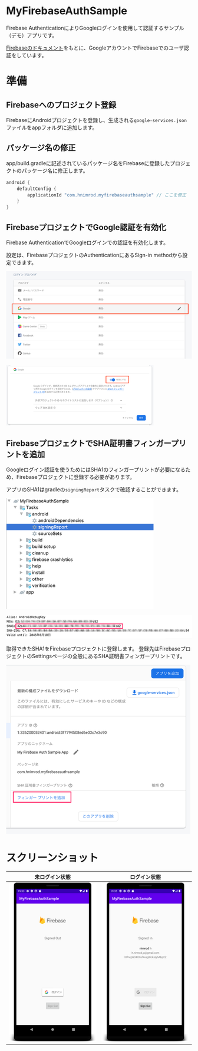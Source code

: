 # MyFirebaseAuthSample

Firebase AuthenticationによりGoogleログインを使用して認証するサンプル（デモ）アプリです。

[Firebaseのドキュメント](https://firebase.google.com/docs/auth/android/google-signin)をもとに、GoogleアカウントでFirebaseでのユーザ認証をしています。


# 準備

## Firebaseへのプロジェクト登録

FirebaseにAndroidプロジェクトを登録し、生成される`google-services.json`ファイルをappフォルダに追加します。

## パッケージ名の修正

app/build.gradleに記述されているパッケージ名をFirebaseに登録したプロジェクトのパッケージ名に修正します。

```app/build.gradle
android {
    defaultConfig {
        applicationId "com.hnimrod.myfirebaseauthsample" // ここを修正
    }
}        
```

## FirebaseプロジェクトでGoogle認証を有効化

Firebase AuthenticationでGoogleログインでの認証を有効化します。

設定は、FirebaseプロジェクトのAuthenticationにあるSign-in methodから設定できます。

![authpage](./docs/firebase_auth_google.png)

![authpage activate](./docs/firebase_auth_google_activate.png)

## FirebaseプロジェクトでSHA証明書フィンガープリントを追加

Googleログイン認証を使うためにはSHA1のフィンガープリントが必要になるため、Firebaseプロジェクトに登録する必要があります。

アプリのSHA1はgradleの`signingReport`タスクで確認することができます。

![signingReport](./docs/signingReport.png)

![signingReport output](./docs/signingReport_output.png)

取得できたSHA1をFirebaseプロジェクトに登録します。
登録先はFirebaseプロジェクトのSettingsページの全般にあるSHA証明書フィンガープリントです。

![fingerprint](./docs/fingerprint.png)


# スクリーンショット

|未ログイン状態|ログイン状態|
|---|---|
|![signed out](./docs/screenshot1.png)|![signed in](./docs/screenshot2.png)|

